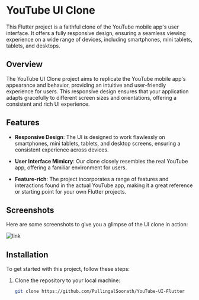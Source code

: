 # YouTube UI Clone

This Flutter project is a faithful clone of the YouTube mobile app's user interface. It offers a fully responsive design, ensuring a seamless viewing experience on a wide range of devices, including smartphones, mini tablets, tablets, and desktops.

## Overview

The YouTube UI Clone project aims to replicate the YouTube mobile app's appearance and behavior, providing an intuitive and user-friendly experience for users. This responsive design ensures that your application adapts gracefully to different screen sizes and orientations, offering a consistent and rich UI experience.

## Features

- **Responsive Design**: The UI is designed to work flawlessly on smartphones, mini tablets, tablets, and desktop screens, ensuring a consistent experience across devices.

- **User Interface Mimicry**: Our clone closely resembles the real YouTube app, offering a familiar environment for users.

- **Feature-rich**: The project incorporates a range of features and interactions found in the actual YouTube app, making it a great reference or starting point for your own Flutter projects.

## Screenshots

Here are some screenshots to give you a glimpse of the UI clone in action:

![link](/screenshots/screenshot1.png)

## Installation

To get started with this project, follow these steps:

1. Clone the repository to your local machine:
   ```bash
   git clone https://github.com/PullingalSoorath/YouTube-UI-Flutter
